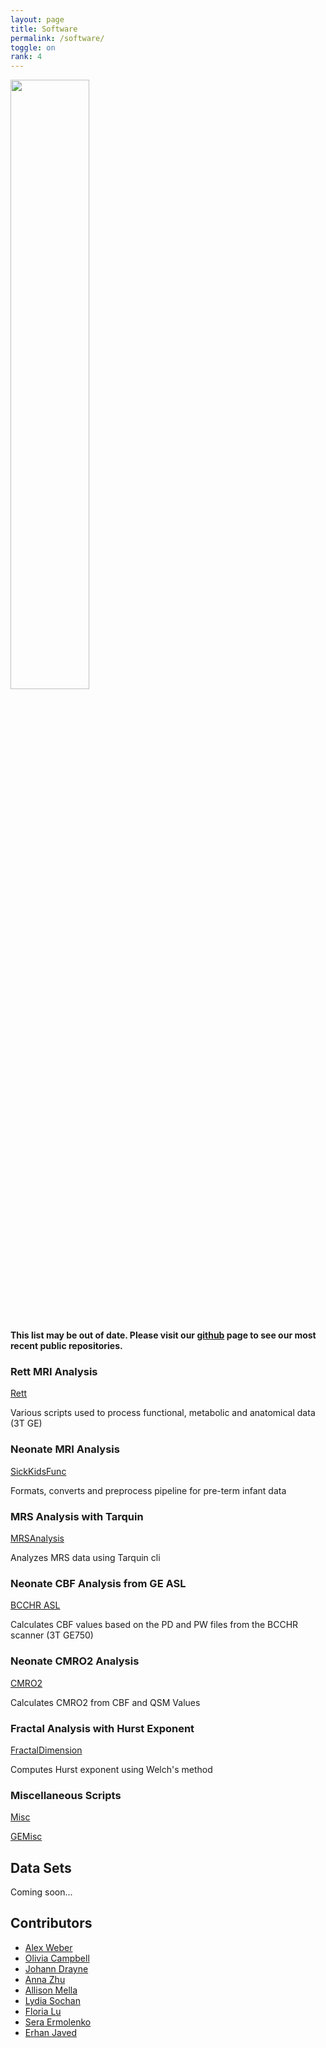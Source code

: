 ```yaml
---
layout: page
title: Software
permalink: /software/
toggle: on
rank: 4
---
```


<div style="margin-bottom: 50px;">
    <img class="float-right" width="50%" src="{{ 'projects/wordcloud_2025.png' | prepend: site.images_dir | prepend: site.baseurl }}" />
</div>

**This list may be out of date. Please visit our [github](https://github.com/WeberLab/) page to see our most recent public repositories.**

### Rett MRI Analysis

[Rett](https://github.com/WeberLab/Rett)

Various scripts used to process functional, metabolic and anatomical data (3T GE)

### Neonate MRI Analysis

[SickKidsFunc](https://github.com/WeberLab/SickKidsFunc)

Formats, converts and preprocess pipeline for pre-term infant data

### MRS Analysis with Tarquin

[MRSAnalysis](https://github.com/WeberLab/MRSAnalysis)

Analyzes MRS data using Tarquin cli

### Neonate CBF Analysis from GE ASL

[BCCHR ASL](https://github.com/WeberLab/BCCHR_ASL)

Calculates CBF values based on the PD and PW files from the BCCHR scanner (3T GE750)

### Neonate CMRO2 Analysis

[CMRO2](https://github.com/WeberLab/CMRO2)

Calculates CMRO2 from CBF and QSM Values

### Fractal Analysis with Hurst Exponent

[FractalDimension](https://github.com/WeberLab/FractalDimension)

Computes Hurst exponent using Welch's method

### Miscellaneous Scripts

[Misc](https://github.com/WeberLab/Misc)

[GEMisc](https://github.com/WeberLab/GEMisc)

## Data Sets

Coming soon...

## Contributors

* [Alex Weber](https://github.com/weberam2)
* [Olivia Campbell](https://github.com/oliviacampbell1)
* [Johann Drayne](https://github.com/johann997)
* [Anna Zhu](https://github.com/acszhu)
* [Allison Mella](https://github.com/aemella)
* [Lydia Sochan](https://github.com/lydiasochan)
* [Floria Lu](https://github.com/florialu)
* [Sera Ermolenko](https://github.com/seraermolenko)
* [Erhan Javed](https://github.com/erhanjaved)
